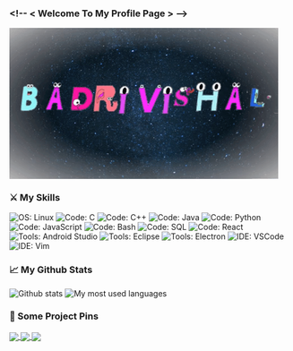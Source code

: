 ### \<!-- < Welcome To My Profile Page  > -->

<img align="center" src="./giphy.gif" alt="I am Badri" />


### ⚔️ My Skills

![OS: Linux](https://img.shields.io/static/v1?label=OS&message=Linux&logo=linux&color=green)
![Code: C](https://img.shields.io/static/v1?label=Code&message=C&logo=c&color=blue)
![Code: C++](https://img.shields.io/static/v1?label=Code&message=C%2B%2B&logo=c%2B%2B&color=blue)
![Code: Java](https://img.shields.io/static/v1?label=Code&message=Java&logo=java&color=blue)
![Code: Python](https://img.shields.io/static/v1?label=Code&message=Python&logo=python&color=blue)
![Code: JavaScript](https://img.shields.io/static/v1?label=Code&message=JavaScript&logo=javascript&color=blue)
![Code: Bash](https://img.shields.io/static/v1?label=Code&message=Bash&logo=gnu-bash&color=blue)
![Code: SQL](https://img.shields.io/static/v1?label=Code&message=SQL&logo=sqlite&color=blue)
![Code: React](https://img.shields.io/static/v1?label=Code&message=React&logo=react&color=blue)
![Tools: Android Studio](https://img.shields.io/static/v1?label=Tools&message=Android%20Studio&logo=android-studio&color=orange)
![Tools: Eclipse](https://img.shields.io/static/v1?label=Tools&message=Eclipse&logo=eclipse&color=orange)
![Tools: Electron](https://img.shields.io/static/v1?label=Tools&message=Electron&logo=electron&color=orange)
![IDE: VSCode](https://img.shields.io/static/v1?label=IDE&message=VSCode&logo=visual-studio-code&color=purple)
![IDE: Vim](https://img.shields.io/static/v1?label=IDE&message=Vim&logo=vim&color=purple)

### 📈 My Github Stats

<img align="center" src="https://github-readme-stats.vercel.app/api?username=kasuba-badri-vishal&theme=gruvbox&count_private=true&show_icons=true" alt="Github stats" />

<img align="center" src="https://github-readme-stats.vercel.app/api/top-langs/?username=kasuba-badri-vishal&theme=gruvbox&hide=tex&langs_count=9&layout=compact" alt="My most used languages" />

### 📌 Some Project Pins

<a href="https://github.com/kasuba-badri-vishal/Python-Space-Adventure-Game">
  <img align="center" src="https://github-readme-stats.vercel.app/api/pin/?username=kasuba-badri-vishal&repo=Python-Space-Adventure-Game&title_color=fabd2f&icon_color=fe8019&text_color=8ec07c&bg_color=282828" />
</a>
<a href="https://github.com/kasuba-badri-vishal/household_issue_redressal_system">
  <img align="center" src="https://github-readme-stats.vercel.app/api/pin/?username=kasuba-badri-vishal&repo=household_issue_redressal_system&title_color=fabd2f&icon_color=fe8019&text_color=8ec07c&bg_color=282828" />
</a>
<a href="https://github.com/kasuba-badri-vishal/GabruGeeks_FOML">
  <img align="center" src="https://github-readme-stats.vercel.app/api/pin/?username=kasuba-badri-vishal&repo=GabruGeeks_FOML&title_color=fabd2f&icon_color=fe8019&text_color=8ec07c&bg_color=282828" />
</a>

